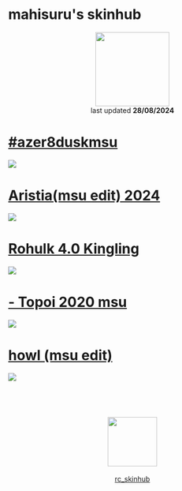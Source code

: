 # mahisuru's skinhub
<p align="center">
<a href="https://osu.ppy.sh/users/11547643">
  <img src="https://a.ppy.sh/11547643"  
       width="150"
       height="150"></a>
<br>
last updated <b>28/08/2024</b>
</p>

# [#azer8duskmsu](https://github.com/ryancranie/skinhub/raw/tyfh/player/mahi/#azer8duskmsu.osk)
[![](https://i.imgur.com/f8XPpbz.jpeg)](https://github.com/ryancranie/skinhub/raw/tyfh/player/mahi/#azer8duskmsu.osk)

# [Aristia(msu edit) 2024](https://github.com/ryancranie/skinhub/raw/tyfh/player/mahi/Aristia(msu%20edit)%202024.osk)
[![](https://i.imgur.com/Oo22vmB.jpeg)](https://github.com/ryancranie/skinhub/raw/tyfh/player/mahi/Aristia(msu%20edit)%202024.osk)

# [Rohulk 4.0 Kingling](https://github.com/ryancranie/skinhub/raw/tyfh/player/mahi/Rohulk%204.0%20Kingling.osk)
[![](https://i.imgur.com/c8zKzjY.jpeg)](https://github.com/ryancranie/skinhub/raw/tyfh/player/mahi/Rohulk%204.0%20Kingling.osk)

# [- Topoi 2020 msu](https://github.com/ryancranie/skinhub/raw/tyfh/player/mahi/-%20Topoi%202020%20msu.osk)
[![](https://i.imgur.com/fxY1MrJ.jpeg)](https://github.com/ryancranie/skinhub/raw/tyfh/player/mahi/-%20Topoi%202020%20msu.osk)

# [howl (msu edit)](https://github.com/ryancranie/skinhub/raw/tyfh/player/mahi/howl%20(msu%20edit).osk)
[![](https://i.imgur.com/h7Adppt.jpeg)](https://github.com/ryancranie/skinhub/raw/tyfh/player/mahi/howl%20(msu%20edit).osk)

#
<p align="center">
  <br></br>
  <a href="https://x.com/mahisuruowo">
  <img src="https://i.imgur.com/PUQ5uWf.png" 
       width="100" 
       height="100"></a>
  <br></br>
  <a href="https://github.com/ryancranie/skinhub">rc_skinhub</a>
 </p>



